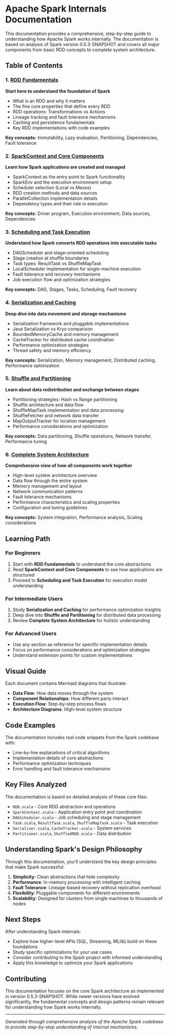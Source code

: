 # Apache Spark Internals Documentation

This documentation provides a comprehensive, step-by-step guide to understanding how Apache Spark works internally. The documentation is based on analysis of Spark version 0.5.3-SNAPSHOT and covers all major components from basic RDD concepts to complete system architecture.

## Table of Contents

### 1. [RDD Fundamentals](01-rdd-fundamentals.md)
**Start here to understand the foundation of Spark**

- What is an RDD and why it matters
- The five core properties that define every RDD
- RDD operations: Transformations vs Actions
- Lineage tracking and fault tolerance mechanisms
- Caching and persistence fundamentals
- Key RDD implementations with code examples

**Key concepts:** Immutability, Lazy evaluation, Partitioning, Dependencies, Fault tolerance

### 2. [SparkContext and Core Components](02-sparkcontext-and-core.md)
**Learn how Spark applications are created and managed**

- SparkContext as the entry point to Spark functionality
- SparkEnv and the execution environment setup
- Scheduler selection (Local vs Mesos)
- RDD creation methods and data sources
- ParallelCollection implementation details
- Dependency types and their role in execution

**Key concepts:** Driver program, Execution environment, Data sources, Dependencies

### 3. [Scheduling and Task Execution](03-scheduling-and-execution.md)
**Understand how Spark converts RDD operations into executable tasks**

- DAGScheduler and stage-oriented scheduling
- Stage creation at shuffle boundaries
- Task types: ResultTask vs ShuffleMapTask
- LocalScheduler implementation for single-machine execution
- Fault tolerance and recovery mechanisms
- Job execution flow and optimization strategies

**Key concepts:** DAG, Stages, Tasks, Scheduling, Fault recovery

### 4. [Serialization and Caching](04-serialization-and-caching.md)
**Deep dive into data movement and storage mechanisms**

- Serialization framework and pluggable implementations
- Java Serialization vs Kryo comparison
- BoundedMemoryCache and memory management
- CacheTracker for distributed cache coordination
- Performance optimization strategies
- Thread safety and memory efficiency

**Key concepts:** Serialization, Memory management, Distributed caching, Performance optimization

### 5. [Shuffle and Partitioning](05-shuffle-and-partitioning.md)
**Learn about data redistribution and exchange between stages**

- Partitioning strategies: Hash vs Range partitioning
- Shuffle architecture and data flow
- ShuffleMapTask implementation and data processing
- ShuffleFetcher and network data transfer
- MapOutputTracker for location management
- Performance considerations and optimization

**Key concepts:** Data partitioning, Shuffle operations, Network transfer, Performance tuning

### 6. [Complete System Architecture](06-complete-architecture.md)
**Comprehensive view of how all components work together**

- High-level system architecture overview
- Data flow through the entire system
- Memory management and layout
- Network communication patterns
- Fault tolerance mechanisms
- Performance characteristics and scaling properties
- Configuration and tuning guidelines

**Key concepts:** System integration, Performance analysis, Scaling considerations

## Learning Path

### For Beginners
1. Start with **RDD Fundamentals** to understand the core abstractions
2. Read **SparkContext and Core Components** to see how applications are structured
3. Proceed to **Scheduling and Task Execution** for execution model understanding

### For Intermediate Users
1. Study **Serialization and Caching** for performance optimization insights
2. Deep dive into **Shuffle and Partitioning** for distributed data processing
3. Review **Complete System Architecture** for holistic understanding

### For Advanced Users
- Use any section as reference for specific implementation details
- Focus on performance considerations and optimization strategies
- Understand extension points for custom implementations

## Visual Guide

Each document contains Mermaid diagrams that illustrate:
- **Data Flow**: How data moves through the system
- **Component Relationships**: How different parts interact
- **Execution Flow**: Step-by-step process flows
- **Architecture Diagrams**: High-level system structure

## Code Examples

The documentation includes real code snippets from the Spark codebase with:
- Line-by-line explanations of critical algorithms
- Implementation details of core abstractions
- Performance optimization techniques
- Error handling and fault tolerance mechanisms

## Key Files Analyzed

The documentation is based on detailed analysis of these core files:
- `RDD.scala` - Core RDD abstraction and operations
- `SparkContext.scala` - Application entry point and coordination
- `DAGScheduler.scala` - Job scheduling and stage management
- `Task.scala`, `ResultTask.scala`, `ShuffleMapTask.scala` - Task execution
- `Serializer.scala`, `CacheTracker.scala` - System services
- `Partitioner.scala`, `ShuffledRDD.scala` - Data distribution

## Understanding Spark's Design Philosophy

Through this documentation, you'll understand the key design principles that make Spark successful:

1. **Simplicity**: Clean abstractions that hide complexity
2. **Performance**: In-memory processing with intelligent caching
3. **Fault Tolerance**: Lineage-based recovery without replication overhead
4. **Flexibility**: Pluggable components for different environments
5. **Scalability**: Designed for clusters from single machines to thousands of nodes

## Next Steps

After understanding Spark internals:
- Explore how higher-level APIs (SQL, Streaming, MLlib) build on these foundations
- Study specific optimizations for your use cases
- Consider contributing to the Spark project with informed understanding
- Apply this knowledge to optimize your Spark applications

## Contributing

This documentation focuses on the core Spark architecture as implemented in version 0.5.3-SNAPSHOT. While newer versions have evolved significantly, the fundamental concepts and design patterns remain relevant for understanding how Spark works internally.

---

*Generated through comprehensive analysis of the Apache Spark codebase to provide step-by-step understanding of internal mechanisms.*